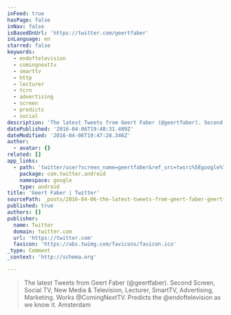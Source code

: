 ```yaml
---
inFeed: true
hasPage: false
inNav: false
isBasedOnUrl: 'https://twitter.com/geertfaber'
inLanguage: en
starred: false
keywords:
  - endoftelevision
  - comingnexttv
  - smarttv
  - http
  - lecturer
  - tcrn
  - advertising
  - screen
  - predicts
  - social
description: 'The latest Tweets from Geert Faber (@geertfaber). Second Screen, Social TV, New Media & Television, Lecturer, SmartTV, Advertising, Marketing. Works @ComingNextTV. Predicts the @endoftelevision as we know it. Amsterdam'
datePublished: '2016-04-06T19:48:31.409Z'
dateModified: '2016-04-06T19:47:28.346Z'
author:
  - avatar: {}
related: []
app_links:
  - path: 'twitter/user?screen_name=geertfaber&ref_src=twsrc%5Egoogle%7Ctwcamp%5Eandroidseo%7Ctwgr%5Eprofile'
    package: com.twitter.android
    namespace: google
    type: android
title: 'Geert Faber | Twitter'
sourcePath: _posts/2016-04-06-the-latest-tweets-from-geert-faber-geertfaber-second-scr.md
published: true
authors: []
publisher:
  name: Twitter
  domain: twitter.com
  url: 'https://twitter.com'
  favicon: 'https://abs.twimg.com/favicons/favicon.ico'
_type: Comment
_context: 'http://schema.org'

---
```

> The latest Tweets from Geert Faber (@geertfaber). Second Screen, Social TV, New Media & Television, Lecturer, SmartTV, Advertising, Marketing. Works @ComingNextTV. Predicts the @endoftelevision as we know it. Amsterdam